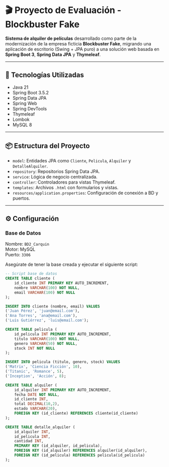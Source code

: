 # 🎬 Proyecto de Evaluación - Blockbuster Fake

**Sistema de alquiler de películas** desarrollado como parte de la modernización de la empresa ficticia **Blockbuster Fake**, migrando una aplicación de escritorio (Swing + JPA puro) a una solución web basada en **Spring Boot 3**, **Spring Data JPA** y **Thymeleaf**.

---

## 🧱 Tecnologías Utilizadas

- Java 21
- Spring Boot 3.5.2
- Spring Data JPA
- Spring Web
- Spring DevTools
- Thymeleaf
- Lombok
- MySQL 8

---

## 📦 Estructura del Proyecto

- `model`: Entidades JPA como `Cliente`, `Pelicula`, `Alquiler` y `DetalleAlquiler`.
- `repository`: Repositorios Spring Data JPA.
- `service`: Lógica de negocio centralizada.
- `controller`: Controladores para vistas Thymeleaf.
- `templates`: Archivos `.html` con formularios y vistas.
- `resources/application.properties`: Configuración de conexión a BD y puertos.

---

## ⚙️ Configuración

### Base de Datos

Nombre: `BD2_Carquin`  
Motor: MySQL  
Puerto: `3306`

Asegúrate de tener la base creada y ejecutar el siguiente script:

```sql
-- Script base de datos
CREATE TABLE cliente (
    id_cliente INT PRIMARY KEY AUTO_INCREMENT,
    nombre VARCHAR(100) NOT NULL,
    email VARCHAR(100) NOT NULL
);

INSERT INTO cliente (nombre, email) VALUES
('Juan Pérez', 'juan@email.com'),
('Ana Torres', 'ana@email.com'),
('Luis Gutiérrez', 'luis@email.com');

CREATE TABLE pelicula (
    id_pelicula INT PRIMARY KEY AUTO_INCREMENT,
    titulo VARCHAR(100) NOT NULL,
    genero VARCHAR(50) NOT NULL,
    stock INT NOT NULL
);

INSERT INTO pelicula (titulo, genero, stock) VALUES
('Matrix', 'Ciencia Ficción', 10),
('Titanic', 'Romance', 5),
('Inception', 'Acción', 8);

CREATE TABLE alquiler (
    id_alquiler INT PRIMARY KEY AUTO_INCREMENT,
    fecha DATE NOT NULL,
    id_cliente INT,
    total DECIMAL(10,2),
    estado VARCHAR(20),
    FOREIGN KEY (id_cliente) REFERENCES cliente(id_cliente)
);

CREATE TABLE detalle_alquiler (
    id_alquiler INT,
    id_pelicula INT,
    cantidad INT,
    PRIMARY KEY (id_alquiler, id_pelicula),
    FOREIGN KEY (id_alquiler) REFERENCES alquiler(id_alquiler),
    FOREIGN KEY (id_pelicula) REFERENCES pelicula(id_pelicula)
);

